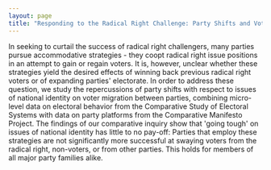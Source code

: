 ```yaml
---
layout: page
title: "Responding to the Radical Right Challenge: Party Shifts and Voter Reactions"
---
```


In seeking to curtail the success of radical right challengers, many parties pursue
accommodative strategies - they coopt radical right issue positions in an attempt to
gain or regain voters. It is, however, unclear whether these strategies yield the desired
effects of winning back previous radical right voters or of expanding parties' electorate.
In order to address these question, we study the repercussions of party shifts with
respect to issues of national identity on voter migration between parties, combining
micro-level data on electoral behavior from the Comparative Study of Electoral Systems
with data on party platforms from the Comparative Manifesto Project. The findings of
our comparative inquiry show that 'going tough' on issues of national identity has little
to no pay-off: Parties that employ these strategies are not significantly more successful
at swaying voters from the radical right, non-voters, or from other parties. This holds
for members of all major party families alike.
